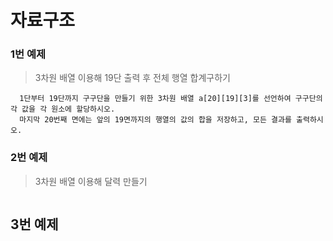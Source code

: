 # 자료구조 

### 1번 예제

> 3차원 배열 이용해 19단 출력 후 전체 행열 합계구하기

```구구단(1단부터 19단까지)을 작성하려고 한다. 
  1단부터 19단까지 구구단을 만들기 위한 3차원 배열 a[20][19][3]를 선언하여 구구단의 각 값을 각 원소에 할당하시오. 
  마지막 20번째 면에는 앞의 19면까지의 행열의 값의 합을 저장하고, 모든 결과를 출력하시오.
 ```
  
### 2번 예제

> 3차원 배열 이용해 달력 만들기

```2015년도 달력을 작성하고자 한다. 1월부터 12월까지 달력을 만들기 위한 3차원 배열 c[13][6][7]을 선언하여 1월 1일 수요일[c[0][0][3]]에 1로 시작하여 12월까지 각 원소에 날짜를 할당하시오. 마지막 13번째 면에는 앞의 12번째 면까지의 행열의 값의 합을 저장하고, 모든 결과를 출력하시오. ( 1일이 토요일이나 금요일에 출발하면 31일까지 6주가 필요함으로 c[13][6][7]로 선언하세요.)
```

## 3번 예제
